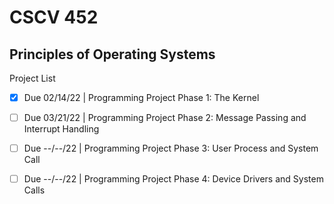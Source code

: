 # CSCV 452
## Principles of Operating Systems

Project List

- [X] Due 02/14/22  |   Programming Project Phase 1:  The Kernel

- [ ]  Due 03/21/22  |   Programming Project Phase 2:  Message Passing and Interrupt Handling

- [ ]  Due --/--/22  |   Programming Project Phase 3:  User Process and System Call

- [ ]  Due --/--/22  |   Programming Project Phase 4:  Device Drivers and System Calls
